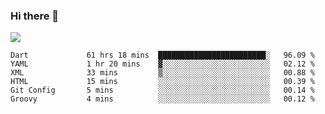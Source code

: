 ### Hi there 👋

<!--
**guozhigq/guozhigq** is a ✨ _special_ ✨ repository because its `README.md` (this file) appears on your GitHub profile.

Here are some ideas to get you started:

- 🔭 I’m currently working on ...
- 🌱 I’m currently learning ...
- 👯 I’m looking to collaborate on ...
- 🤔 I’m looking for help with ...
- 💬 Ask me about ...
- 📫 How to reach me: ...
- 😄 Pronouns: ...
- ⚡ Fun fact: ...
-->
![](https://github-readme-stats.vercel.app/api?username=guozhigq&show_icons=true)
<!--START_SECTION:waka-->

```text
Dart             61 hrs 18 mins  ████████████████████████░   96.09 %
YAML             1 hr 20 mins    ▓░░░░░░░░░░░░░░░░░░░░░░░░   02.12 %
XML              33 mins         ▒░░░░░░░░░░░░░░░░░░░░░░░░   00.88 %
HTML             15 mins         ░░░░░░░░░░░░░░░░░░░░░░░░░   00.39 %
Git Config       5 mins          ░░░░░░░░░░░░░░░░░░░░░░░░░   00.14 %
Groovy           4 mins          ░░░░░░░░░░░░░░░░░░░░░░░░░   00.12 %
```

<!--END_SECTION:waka-->
